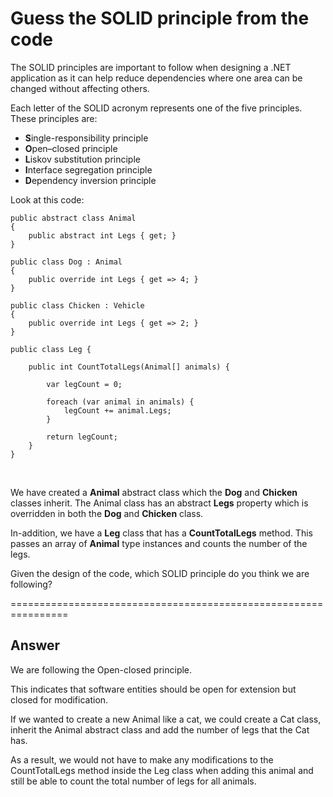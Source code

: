 # Guess the SOLID principle from the code

The SOLID principles are important to follow when designing a .NET application as it can help reduce dependencies where one area can be changed without affecting others.

Each letter of the SOLID acronym represents one of the five principles. These principles are:

- **S**ingle-responsibility principle <br>
- **O**pen–closed principle<br>
- **L**iskov substitution principle<br>
- **I**nterface segregation principle<br>
- **D**ependency inversion principle<br>

Look at this code:
<br>

```
public abstract class Animal
{
	public abstract int Legs { get; }
}

public class Dog : Animal
{
	public override int Legs { get => 4; }
}

public class Chicken : Vehicle
{
	public override int Legs { get => 2; }
}
 
public class Leg {
 
	public int CountTotalLegs(Animal[] animals) {
		 
		var legCount = 0;
		 
		foreach (var animal in animals) {    
			legCount += animal.Legs;                    
		}    
		 
		return legCount;
	}
}
```
<br>

We have created a **Animal** abstract class which the **Dog** and **Chicken** classes inherit. The Animal class has an abstract **Legs** property which is overridden in both the **Dog** and **Chicken** class.

In-addition, we have a **Leg** class that has a **CountTotalLegs** method. This passes an array of **Animal** type instances and counts the number of the legs.

Given the design of the code, which SOLID principle do you think we are following?


================================================================
## Answer
We are following the Open-closed principle.

This indicates that software entities should be open for extension but closed for modification.

If we wanted to create a new Animal like a cat, we could create a Cat class, inherit the Animal abstract class and add the number of legs that the Cat has.

As a result, we would not have to make any modifications to the CountTotalLegs method inside the Leg class when adding this animal and still be able to count the total number of legs for all animals.